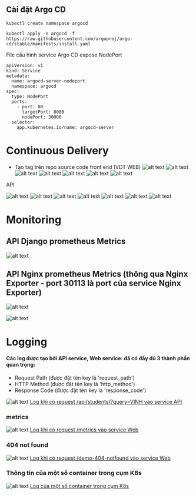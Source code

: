 
## Cài đặt Argo CD
```
kubectl create namespace argocd
```
```
kubectl apply -n argocd -f https://raw.githubusercontent.com/argoproj/argo-cd/stable/manifests/install.yaml
```
File cấu hình service Argo CD expose NodePort

```
apiVersion: v1
kind: Service
metadata:
  name: argocd-server-nodeport
  namespace: argocd
spec:
  type: NodePort
  ports:
    - port: 80
      targetPort: 8080
      nodePort: 30000
  selector:
    app.kubernetes.io/name: argocd-server
```


# Continuous Delivery
* Tạo tag trên repo source code front end (VDT WEB)
![alt text](./images/cd/vdt-web/vdt-web-create-git-tag.png)
![alt text](./images/cd/vdt-web/vdt-web-trigger-webhook.png)
![alt text](./images/cd/vdt-web/vdt-web-trigger-jenkins.png)
![alt text](./images/cd/vdt-web/vdt-web-jenkins-build.png)
![alt text](./images/cd/vdt-web/vdt-web-docker-hub.png)
![alt text](./images/cd/vdt-web/vdt-web-config-commit.png)
![alt text](./images/cd/vdt-web/vdt-web-diff-version.png)


API

![alt text](./images/cd/vdt-api/vdt-api-create-tag.png)
![alt text](./images/cd/vdt-api/vdt-api-git-trigger.png)
![alt text](./images/cd/vdt-api/vdt-api-jenkins-trigger.png)
![alt text](./images/cd/vdt-api/vdt-api-argo-diff.png)
![alt text](./images/cd/vdt-api/vdt-api-docker-hub.png)
![alt text](./images/cd/vdt-api/vdt-api-jenkins-success.png)
![alt text](./images/cd/vdt-api/vdt-api-argo-success.png)

# Monitoring
## API Django prometheus Metrics
![alt text](./images/monitoring/django-metrics.png)
## API Nginx prometheus Metrics (thông qua Nginx Exporter - port 30113 là port của service Nginx Exporter)
![alt text](./images/monitoring/nginx-exporter-metrics.png)

![alt text](./images/monitoring/prometheus-targets.png)

# Logging

#### Các log được tạo bởi API service, Web service: đã có đầy đủ 3 thành phần quan trọng:

- Request Path (được đặt tên key là 'request_path')
- HTTP Method (được đặt tên key là 'http_method')
- Response Code (được đặt tên key là 'response_code')

![alt text](./images/logging/vdt-api-log.png)
[Log khi có request /api/students/?query=VINH vào service API](./logs/logging/vdt-api-log.md)

### metrics
![alt text](./images/logging/vdt-web-log-metrics.png)
[Log khi có request /metrics vào service Web](./logs/logging/vdt-web-log.md)

### 404 not found
![alt text](./images/logging/vdt-web-log-404.png)
[Log khi có request /demo-404-notfound vào service Web](./logs/logging/vdt-web-log-404.md)

### Thông tin của một số container trong cụm K8s
![alt text](./images/logging/container-k8s-log.png)
[Log của một số container trong cụm K8s](./logs/logging/container-k8s-log.md)
